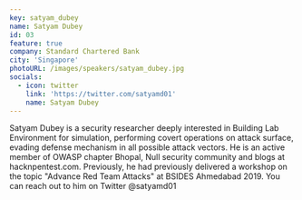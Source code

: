 ```yaml
---
key: satyam_dubey
name: Satyam Dubey
id: 03
feature: true
company: Standard Chartered Bank
city: 'Singapore'
photoURL: /images/speakers/satyam_dubey.jpg
socials:
  - icon: twitter
    link: 'https://twitter.com/satyamd01'
    name: Satyam Dubey
---
```

Satyam Dubey is a security researcher deeply interested in Building Lab Environment for simulation, performing covert operations on attack surface, evading defense mechanism in all possible attack vectors. He is an active member of OWASP chapter Bhopal, Null security community and blogs at hacknpentest.com. Previously, he had previously delivered a workshop on the topic "Advance Red Team Attacks" at BSIDES Ahmedabad 2019. You can reach out to him on Twitter @satyamd01

